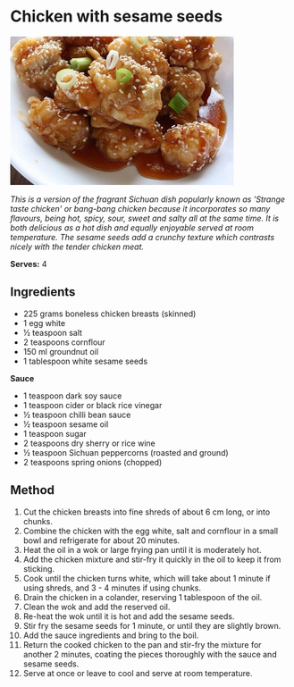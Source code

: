 # Chicken with sesame seeds

![Name](resources/sesame-chicken.jpg)

*This is a version of the fragrant Sichuan dish popularly known as 'Strange taste chicken'  or bang-bang chicken because it incorporates so many flavours, being hot, spicy, sour, sweet and salty all at the same time. It is both delicious as a hot dish and equally enjoyable served at room temperature. The sesame seeds add a crunchy texture which contrasts nicely with the tender chicken meat.*

**Serves:** 4

## Ingredients
- 225 grams boneless chicken breasts (skinned)
- 1 egg white
- ½ teaspoon salt
- 2 teaspoons cornflour
- 150 ml groundnut oil
- 1 tablespoon white sesame seeds

**Sauce** 
- 1 teaspoon dark soy sauce
- 1 teaspoon cider or black rice vinegar
- ½ teaspoon chilli bean sauce
- ½ teaspoon sesame oil
- 1 teaspoon sugar
- 2 teaspoons dry sherry or rice wine
- ½ teaspoon Sichuan peppercorns (roasted and ground)
- 2 teaspoons spring onions (chopped)

## Method
1. Cut the chicken breasts into fine shreds of about 6 cm long, or into chunks.
1. Combine the chicken with the egg white, salt and cornflour in a small bowl and refrigerate for about 20 minutes.
1. Heat the oil in a wok or large frying pan until it is moderately hot.
1. Add the chicken mixture and stir-fry it quickly in the oil to keep it from sticking.
1. Cook until the chicken turns white, which will take about 1 minute if using shreds, and 3 - 4 minutes if using chunks.
1. Drain the chicken in a colander, reserving 1 tablespoon of the oil.
1. Clean the wok and add the reserved oil.
1. Re-heat the wok until it is hot and add the sesame seeds.
1. Stir fry the sesame seeds for 1 minute, or until they are slightly brown.
1. Add the sauce ingredients and bring to the boil.
1. Return the cooked chicken to the pan and stir-fry the mixture for another 2 minutes, coating the pieces thoroughly with the sauce and sesame seeds.
1. Serve at once or leave to cool and serve at room temperature.

